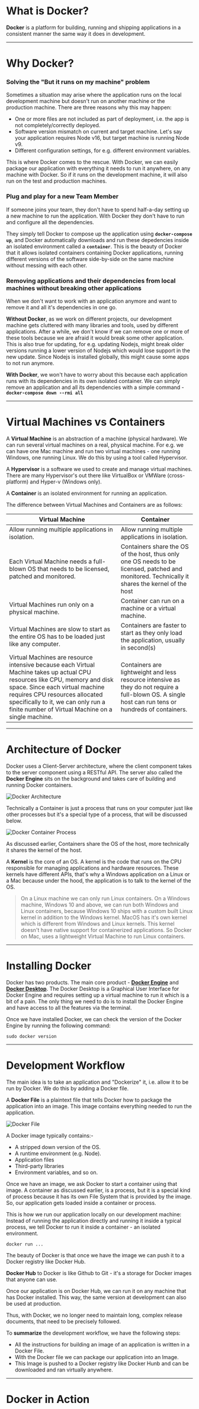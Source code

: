 # What is Docker?

**Docker** is a platform for building, running and shipping applications in a consistent manner the same way it does in development.

---

# Why Docker?

### Solving the "But it runs on my machine" problem

Sometimes a situation may arise where the application runs on the local development machine but doesn't run on another machine or the production machine. There are three reasons why this may happen:

- One or more files are not included as part of deployment, i.e. the app is not completely/correctly deployed.
- Software version mismatch on current and target machine. Let's say your application requires Node v16, but target machine is running Node v9.
- Different configuration settings, for e.g. different environment variables.

This is where Docker comes to the rescue. With Docker, we can easily package our application with everything it needs to run it anywhere, on any machine with Docker. So if it runs on the development machine, it will also run on the test and production machines.

### Plug and play for a new Team Member

If someone joins your team, they don't have to spend half-a-day setting up a new machine to run the application. With Docker they don't have to run and configure all the dependencies.

They simply tell Docker to compose up the application using **`docker-compose up`**, and Docker automatically downloads and run these depedencies inside an isolated environment called a **`container`**. This is the beauty of Docker that it allows isolated containers containing Docker applications, running different versions of the software side-by-side on the same machine without messing with each other.

### Removing applications and their dependencies from local machines without breaking other applications

When we don't want to work with an application anymore and want to remove it and all it's dependencies in one go. 

**Without Docker**, as we work on different projects, our development machine gets cluttered with many libraries and tools, used by different applications. After a while, we don't know if we can remove one or more of these tools because we are afraid it would break some other application. This is also true for updating, for e.g. updating Nodejs, might break older versions running a lower version of Nodejs which would lose support in the new update. Since Nodejs is installed globally, this might cause some apps to not run anymore.

**With Docker**, we won't have to worry about this because each application runs with its dependencies in its own isolated container. We can simply remove an application and all its dependencies with a simple command - **`docker-compose down --rmi all`**

---

# Virtual Machines vs Containers

A **Virtual Machine** is an abstraction of a machine (physical hardware). We can run several virtual machines on a real, physical machine. For e.g. we can have one Mac machine and run two virtual machines - one running Windows, one running Linux. We do this by using a tool called Hypervisor. 

A **Hypervisor** is a software we used to create and manage virtual machines. There are many Hypervisor's out there like VirtualBox or VMWare (cross-platform) and Hyper-v (Windows only).

A **Container** is an isolated environment for running an application.

The difference between Virtual Machines and Containers are as follows: 

| Virtual Machine | Container |
| --------------- | --------- |
| Allow running multiple applications in isolation. | Allow running multiple applications in isolation. |
| Each Virtual Machine needs a full-blown OS that needs to be licensed, patched and monitored. | Containers share the OS of the host, thus only one OS needs to be licensed, patched and monitored. Technically it shares the kernel of the host |
| Virtual Machines run only on a physical machine. | Container can run on a machine or a virtual machine. |
| Virtual Machines are slow to start as the entire OS has to be loaded just like any computer. | Containers are faster to start as they only load the application, usually in second(s) |
| Virtual Machines are resource intensive because each Virtual Machine takes up actual CPU resources like CPU, memory and disk space. Since each virtual machine requires CPU resources allocated specifically to it, we can only run a finite number of Virtual Machine on a single machine. | Containers are lightweight and less resource intensive as they do not require a full-blown OS. A single host can run tens or hundreds of containers. |

---

# Architecture of Docker

Docker uses a Client-Server architecture, where the client component takes to the server component using a RESTful API. The server also called the **Docker Engine** sits on the background and takes care of building and running Docker containers.

![Docker Architecture](images/DockerArchitecture.png)

Technically a Container is just a process that runs on your computer just like other processes but it's a special type of a process, that will be discussed below.

![Docker Container Process](images/DockerContainerProcess.png)

As discussed earlier, 
Containers share the OS of the host, more technically it shares the kernel of the host.

A **Kernel** is the core of an OS. A kernel is the code that runs on the CPU responsible for managing applications and hardware resources. These kernels have different APIs, that's why a Windows application on a Linux or a Mac because under the hood, the application is to talk to the kernel of the OS.
> On a Linux machine we can only run Linux containers.
> On a Windows machine, Windows 10 and above, we can run both Windows and Linux containers, because Windows 10 ships with a custom built Linux kernel in addition to the Windows kernel.
> MacOS has it's own kernel which is different from Windows and Linux kernels. This kernel doesn't have native support for containerized applications. So Docker on Mac, uses a lightweight Virtual Machine to run Linux containers.

---

# Installing Docker

Docker has two products. The main core product - **[Docker Engine](https://docs.docker.com/engine/)** and **[Docker Desktop](https://docs.docker.com/desktop/)**. The Docker Desktop is a Graphical User Interface for Docker Engine and requires setting up a virtual machine to run it which is a bit of a pain. The only  thing we need to do is to install the Docker Engine and have access to all the features via the terminal.

Once we have installed Docker, we can check the version of the Docker Engine by running the following command:

```
sudo docker version
```

---

# Development Workflow

The main idea is to take an application and "Dockerize" it, i.e. allow it to be run by Docker. We do this by adding a Docker file.

A **Docker File** is a plaintext file that tells Docker how to package the application into an image. This image contains everything needed to run the application.

![Docker File](images/DockerWorkflow_DockerFile.png)

A Docker image typically contains:- 

- A stripped down version of the OS.
- A runtime environment (e.g. Node).
- Application files
- Third-party libraries
- Environment variables, and so on.

Once we have an image, we ask Docker to start a container using that image. A container as discussed earlier, is a process, but it is a special kind of process because it has its own File System that is provided by the image. So, our application gets loaded inside a container or process.

This is how we run our application locally on our development machine: Instead of running the application directly and running it inside a typical process, we tell Docker to run it inside a container - an isolated environment.

```
docker run ...
```

The beauty of Docker is that once we have the image we can push it to a Docker registry like Docker Hub. 

**Docker Hub** to Docker is like Github to Git - it's a storage for Docker images that anyone can use.

Once our application is on Docker Hub, we can run it on any machine that has Docker installed. This way, the same version at development can also be used at production.

Thus, with Docker, we no longer need to maintain long, complex release documents, that need to be precisely followed. 

To **summarize** the development workflow, we have the following steps:

- All the instructions for building an image of an application is written in a Docker File.
- With the Docker file we can package our application into an Image.
- This Image is pushed to a Docker registry like Docker Hunb and can be downloaded and ran virtually anywhere.

---

# Docker in Action

